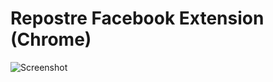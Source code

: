 Repostre Facebook Extension (Chrome)
===============================



![Screenshot](https://raw.github.com/HackersAndHustlers/fb-chrome-extension/master/screenshot.png)
